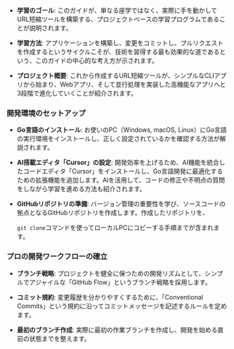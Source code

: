- **学習のゴール**: このガイドが、単なる座学ではなく、実際に手を動かしてURL短縮ツールを構築する、プロジェクトベースの学習プログラムであることが説明されます。
    
- **学習方法**: アプリケーションを構築し、変更をコミットし、プルリクエストを作成するというサイクルこそが、技術を習得する最も効果的な道であるという、このガイドの中心的な考え方が示されます。
    
- **プロジェクト概要**: これから作成するURL短縮ツールが、シンプルなCLIアプリから始まり、Webアプリ、そして並行処理を実装した高機能なアプリへと3段階で進化していくことが紹介されます。
    

### 開発環境のセットアップ

- **Go言語のインストール**: お使いのPC（Windows, macOS, Linux）にGo言語の実行環境をインストールし、正しく設定されているかを確認する方法が解説されます。
    
- **AI搭載エディタ「Cursor」の設定**: 開発効率を上げるため、AI機能を統合したコードエディタ「Cursor」をインストールし、Go言語開発に最適化するための拡張機能を追加します。AIを活用して、コードの修正や不明点の質問をしながら学習を進める方法も紹介されます。
    
- **GitHubリポジトリの準備**: バージョン管理の重要性を学び、ソースコードの拠点となるGitHubリポジトリを作成します。作成したリポジトリを、
    
    `git clone`コマンドを使ってローカルPCにコピーする手順までが含まれます。
    

### プロの開発ワークフローの確立

- **ブランチ戦略**: プロジェクトを健全に保つための開発リズムとして、シンプルでアジャイルな「GitHub Flow」というブランチ戦略を採用します。
    
- **コミット規約**: 変更履歴を分かりやすくするために、「Conventional Commits」という規約に沿ってコミットメッセージを記述するルールを定めます。
    
- **最初のブランチ作成**: 実際に最初の作業ブランチを作成し、開発を始める直前の状態までを整えます。